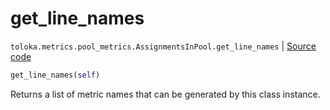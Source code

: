 # get_line_names
`toloka.metrics.pool_metrics.AssignmentsInPool.get_line_names` | [Source code](https://github.com/Toloka/toloka-kit/blob/v0.1.26/src/metrics/pool_metrics.py#L252)

```python
get_line_names(self)
```

Returns a list of metric names that can be generated by this class instance.


